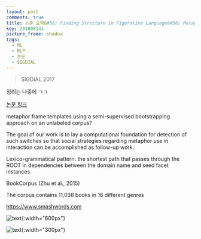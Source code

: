 ```yaml
---
layout: post
comments: true
title: 논문 요약&#58; Finding Structure in Figurative Language&#58; Metaphor Detection with Topic-based Frames
key: 201808141
picture_frame: shadow
tags:
  - ML
  - NLP
  - 논문
  - SIGDIAL
---
```


> SIGDIAL 2017

정리는 나중에 ㄱㄱ

<!--more-->

[논문 링크](http://www.aclweb.org/anthology/W17-5538)

metaphor frame templates using a semi-supervised bootstrapping approach on an unlabeled corpus?

The goal of our work is to lay a computational foundation for detection of such switches
so that social strategies regarding metaphor use in interaction can be accomplished as follow-up work.

Lexico-grammatical pattern: the shortest path that passes through the ROOT in dependencies between the domain name and seed facet instances.

BookCorpus (Zhu et al., 2015)

The corpus contains 11,038 books in 16 different genres

https://www.smashwords.com

![text](https://raw.githubusercontent.com/q0115643/my_blog/master/assets/images/paper-summary/Jang-SIGDIAL2018/1.png){:width="600px"}

![text](https://raw.githubusercontent.com/q0115643/my_blog/master/assets/images/paper-summary/Jang-SIGDIAL2018/2.png){:width="300px"}











